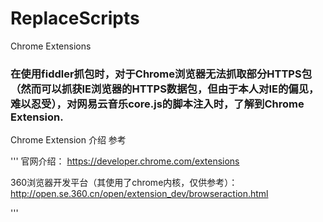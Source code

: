 # ReplaceScripts
Chrome Extensions

### 在使用fiddler抓包时，对于Chrome浏览器无法抓取部分HTTPS包（然而可以抓获IE浏览器的HTTPS数据包，但由于本人对IE的偏见，难以忍受），对网易云音乐core.js的脚本注入时，了解到Chrome Extension.

Chrome Extension 介绍 参考 

'''
官网介绍： https://developer.chrome.com/extensions

360浏览器开发平台（其使用了chrome内核，仅供参考）：http://open.se.360.cn/open/extension_dev/browseraction.html

'''
